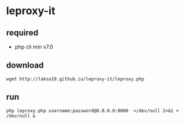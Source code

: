 # leproxy-it

## required

- php cli min v7.0

## download 

`wget http://laksa19.github.io/leproxy-it/leproxy.php`

## run
`php leproxy.php username:password@0.0.0.0:8080  >/dev/null 2>&1 < /dev/null &`
